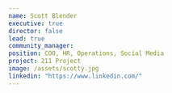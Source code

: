 ```yaml
---
name: Scott Blender
executive: true
director: false
lead: true
community_manager:   
position: COO, HR, Operations, Social Media
project: 211 Project
image: /assets/scotty.jpg
linkedin: "https://www.linkedin.com/"
---
```

